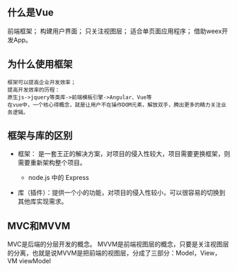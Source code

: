## 什么是Vue
前端框架；
构建用户界面；
只关注视图层；
适合单页面应用程序；
借助weex开发App。

## 为什么使用框架
	框架可以提高企业开发效率；
	提高开发效率的历程：
	原生js->jquery等类库->前端模板引擎->Angular、Vue等
	在vue中，一个核心得概念，就是让用户不在操作DOM元素，解放双手，腾出更多的精力关注业务逻辑。

## 框架与库的区别
- 框架： 是一套王正的解决方案，对项目的侵入性较大，项目需要更换框架，则需要重新架构整个项目。
	- node.js 中的 Express

- 库（插件）：提供一个小的功能，对项目的侵入性较小，可以很容易的切换到其他库实现需求。

## MVC和MVVM

MVC是后端的分层开发的概念。
MVVM是前端视图层的概念，只要是关注视图层的分离，也就是说MVVM是把前端的视图层，分成了三部分：Model，View，VM viewModel

